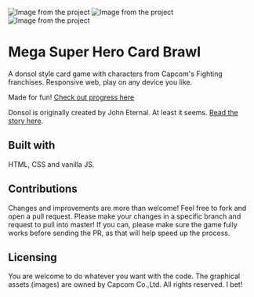 ![Image from the project](./images/tile-j.jpg) ![Image from the project](./images/spade-a.jpg) ![Image from the project](./images/heart-k.jpg) 

# Mega Super Hero Card Brawl

A donsol style card game with characters from Capcom's Fighting franchises. Responsive web, play on any device you like.

Made for fun! [Check out progress here](https://evilpaper.com/superherocardbrawl/)

Donsol is originally created by John Eternal. At least it seems. [Read the story here](https://boingboing.net/2015/04/16/the-clone-that-wasnt.html).

## Built with
HTML, CSS and vanilla JS.

## Contributions
Changes and improvements are more than welcome! Feel free to fork and open a pull request. Please make your changes in a specific branch and request to pull into master! If you can, please make sure the game fully works before sending the PR, as that will help speed up the process.

## Licensing
You are welcome to do whatever you want with the code. 
The graphical assets (images) are owned by Capcom Co.,Ltd. All rights reserved. I bet!


